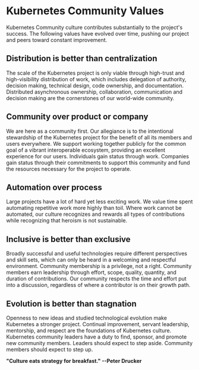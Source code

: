 <!-- Do not edit this file directly. Get the latest from
     https://git.k8s.io/community/values.md -->

# Kubernetes Community Values

Kubernetes Community culture contributes substantially to the project's success. The following values have evolved over time, pushing our project and peers toward constant improvement.

## Distribution is better than centralization

The scale of the Kubernetes project is only viable through high-trust and high-visibility distribution of work, which includes delegation of authority, decision making, technical design, code ownership, and documentation. Distributed asynchronous ownership, collaboration, communication and decision making are the cornerstones of our world-wide community.

## Community over product or company

We are here as a community first. Our allegiance is to the intentional stewardship of the Kubernetes project for the benefit of all its members and users everywhere. We support working together publicly for the common goal of a vibrant interoperable ecosystem, providing an excellent experience for our users. Individuals gain status through work. Companies gain status through their commitments to support this community and fund the resources necessary for the project to operate.

## Automation over process

Large projects have a lot of hard yet less exciting work. We value time spent automating repetitive work more highly than toil. Where work cannot be automated, our culture recognizes and rewards all types of contributions while recognizing that heroism is not sustainable.

## Inclusive is better than exclusive

Broadly successful and useful technologies require different perspectives and skill sets, which can only be heard in a welcoming and respectful environment. Community membership is a privilege, not a right. Community members earn leadership through effort, scope, quality, quantity, and duration of contributions. Our community respects the time and effort put into a discussion, regardless of where a contributor is on their growth path.

## Evolution is better than stagnation

Openness to new ideas and studied technological evolution make Kubernetes a stronger project. Continual improvement, servant leadership, mentorship, and respect are the foundations of Kubernetes culture. Kubernetes community leaders have a duty to find, sponsor, and promote new community members. Leaders should expect to step aside. Community members should expect to step up.

**"Culture eats strategy for breakfast." --Peter Drucker**
